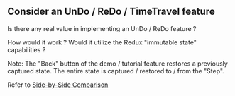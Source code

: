 ## Consider an UnDo / ReDo / TimeTravel feature

Is there any real value in implementing an UnDo / ReDo feature ?   

How would it work ? 
Would it utilize the Redux "immutable state" capabilities ?

Note:  The "Back" button of the demo / tutorial feature restores a previously captured state.
The entire state is captured / restored to / from the "Step".

Refer to [Side-by-Side Comparison](./SideBySideCompare)
